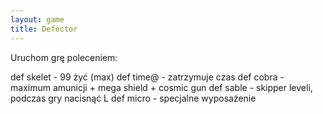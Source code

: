 ```yaml
---
layout: game
title: Defector
---
```


Uruchom grę poleceniem:

def skelet 	- 99 żyć (max)
def time@ 	- zatrzymuje czas
def cobra 	- maximum amunicji + mega shield + cosmic gun
def sable 	- skipper leveli, podczas gry nacisnąć L
def micro 	- specjalne wyposażenie
